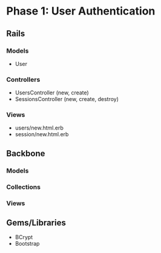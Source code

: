 # Phase 1: User Authentication

## Rails
### Models
* User

### Controllers
* UsersController (new, create)
* SessionsController (new, create, destroy)

### Views
* users/new.html.erb
* session/new.html.erb

## Backbone
### Models

### Collections

### Views

## Gems/Libraries
* BCrypt
* Bootstrap
